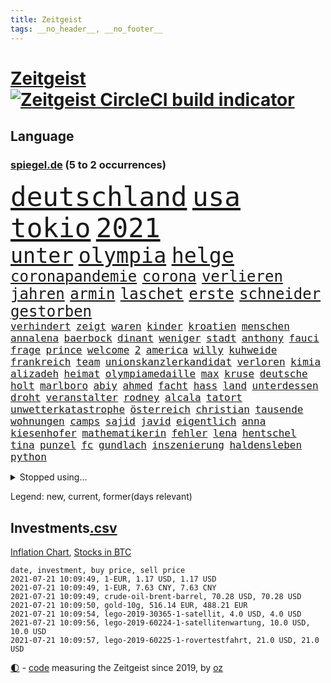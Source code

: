 ```yaml
---
title: Zeitgeist
tags: __no_header__, __no_footer__
---
```


# [Zeitgeist](https://oliz.io/zeitgeist/) [![Zeitgeist CircleCI build indicator](https://circleci.com/gh/ooz/zeitgeist.svg?style=shield)](https://circleci.com/gh/ooz/zeitgeist)

## Language

<h3><a href="https://www.spiegel.de" target="_blank">spiegel.de</a> (5 to 2 occurrences)</h3>
<p style="font-family:monospace">
<span style="font-size:32pt"><a href="news_links.html#deutschland" class="current">deutschland</a></span>
<span style="font-size:32pt"><a href="news_links.html#usa" class="current">usa</a></span>
<span style="font-size:32pt"><a href="news_links.html#tokio" class="current">tokio</a></span>
<span style="font-size:32pt"><a href="news_links.html#2021" class="current">2021</a></span>
<br>
<span style="font-size:25pt"><a href="news_links.html#unter" class="current">unter</a></span>
<span style="font-size:25pt"><a href="news_links.html#olympia" class="current">olympia</a></span>
<span style="font-size:25pt"><a href="news_links.html#helge" class="current">helge</a></span>
<br>
<span style="font-size:18pt"><a href="news_links.html#coronapandemie" class="current">coronapandemie</a></span>
<span style="font-size:18pt"><a href="news_links.html#corona" class="current">corona</a></span>
<span style="font-size:18pt"><a href="news_links.html#verlieren" class="current">verlieren</a></span>
<span style="font-size:18pt"><a href="news_links.html#jahren" class="current">jahren</a></span>
<span style="font-size:18pt"><a href="news_links.html#armin" class="current">armin</a></span>
<span style="font-size:18pt"><a href="news_links.html#laschet" class="current">laschet</a></span>
<span style="font-size:18pt"><a href="news_links.html#erste" class="current">erste</a></span>
<span style="font-size:18pt"><a href="news_links.html#schneider" class="current">schneider</a></span>
<span style="font-size:18pt"><a href="news_links.html#gestorben" class="current">gestorben</a></span>
<br>
<span style="font-size:12pt"><a href="news_links.html#verhindert" class="current">verhindert</a></span>
<span style="font-size:12pt"><a href="news_links.html#zeigt" class="current">zeigt</a></span>
<span style="font-size:12pt"><a href="news_links.html#waren" class="current">waren</a></span>
<span style="font-size:12pt"><a href="news_links.html#kinder" class="current">kinder</a></span>
<span style="font-size:12pt"><a href="news_links.html#kroatien" class="current">kroatien</a></span>
<span style="font-size:12pt"><a href="news_links.html#menschen" class="current">menschen</a></span>
<span style="font-size:12pt"><a href="news_links.html#annalena" class="current">annalena</a></span>
<span style="font-size:12pt"><a href="news_links.html#baerbock" class="current">baerbock</a></span>
<span style="font-size:12pt"><a href="news_links.html#dinant" class="new">dinant</a></span>
<span style="font-size:12pt"><a href="news_links.html#weniger" class="current">weniger</a></span>
<span style="font-size:12pt"><a href="news_links.html#stadt" class="current">stadt</a></span>
<span style="font-size:12pt"><a href="news_links.html#anthony" class="current">anthony</a></span>
<span style="font-size:12pt"><a href="news_links.html#fauci" class="current">fauci</a></span>
<span style="font-size:12pt"><a href="news_links.html#frage" class="current">frage</a></span>
<span style="font-size:12pt"><a href="news_links.html#prince" class="current">prince</a></span>
<span style="font-size:12pt"><a href="news_links.html#welcome" class="new">welcome</a></span>
<span style="font-size:12pt"><a href="news_links.html#2" class="current">2</a></span>
<span style="font-size:12pt"><a href="news_links.html#america" class="current">america</a></span>
<span style="font-size:12pt"><a href="news_links.html#willy" class="new">willy</a></span>
<span style="font-size:12pt"><a href="news_links.html#kuhweide" class="new">kuhweide</a></span>
<span style="font-size:12pt"><a href="news_links.html#frankreich" class="current">frankreich</a></span>
<span style="font-size:12pt"><a href="news_links.html#team" class="current">team</a></span>
<span style="font-size:12pt"><a href="news_links.html#unionskanzlerkandidat" class="current">unionskanzlerkandidat</a></span>
<span style="font-size:12pt"><a href="news_links.html#verloren" class="current">verloren</a></span>
<span style="font-size:12pt"><a href="news_links.html#kimia" class="new">kimia</a></span>
<span style="font-size:12pt"><a href="news_links.html#alizadeh" class="new">alizadeh</a></span>
<span style="font-size:12pt"><a href="news_links.html#heimat" class="current">heimat</a></span>
<span style="font-size:12pt"><a href="news_links.html#olympiamedaille" class="new">olympiamedaille</a></span>
<span style="font-size:12pt"><a href="news_links.html#max" class="current">max</a></span>
<span style="font-size:12pt"><a href="news_links.html#kruse" class="current">kruse</a></span>
<span style="font-size:12pt"><a href="news_links.html#deutsche" class="current">deutsche</a></span>
<span style="font-size:12pt"><a href="news_links.html#holt" class="current">holt</a></span>
<span style="font-size:12pt"><a href="news_links.html#marlboro" class="new">marlboro</a></span>
<span style="font-size:12pt"><a href="news_links.html#abiy" class="current">abiy</a></span>
<span style="font-size:12pt"><a href="news_links.html#ahmed" class="current">ahmed</a></span>
<span style="font-size:12pt"><a href="news_links.html#facht" class="new">facht</a></span>
<span style="font-size:12pt"><a href="news_links.html#hass" class="current">hass</a></span>
<span style="font-size:12pt"><a href="news_links.html#land" class="current">land</a></span>
<span style="font-size:12pt"><a href="news_links.html#unterdessen" class="current">unterdessen</a></span>
<span style="font-size:12pt"><a href="news_links.html#droht" class="current">droht</a></span>
<span style="font-size:12pt"><a href="news_links.html#veranstalter" class="current">veranstalter</a></span>
<span style="font-size:12pt"><a href="news_links.html#rodney" class="new">rodney</a></span>
<span style="font-size:12pt"><a href="news_links.html#alcala" class="new">alcala</a></span>
<span style="font-size:12pt"><a href="news_links.html#tatort" class="current">tatort</a></span>
<span style="font-size:12pt"><a href="news_links.html#unwetterkatastrophe" class="new">unwetterkatastrophe</a></span>
<span style="font-size:12pt"><a href="news_links.html#österreich" class="current">österreich</a></span>
<span style="font-size:12pt"><a href="news_links.html#christian" class="current">christian</a></span>
<span style="font-size:12pt"><a href="news_links.html#tausende" class="current">tausende</a></span>
<span style="font-size:12pt"><a href="news_links.html#wohnungen" class="current">wohnungen</a></span>
<span style="font-size:12pt"><a href="news_links.html#camps" class="new">camps</a></span>
<span style="font-size:12pt"><a href="news_links.html#sajid" class="new">sajid</a></span>
<span style="font-size:12pt"><a href="news_links.html#javid" class="new">javid</a></span>
<span style="font-size:12pt"><a href="news_links.html#eigentlich" class="current">eigentlich</a></span>
<span style="font-size:12pt"><a href="news_links.html#anna" class="current">anna</a></span>
<span style="font-size:12pt"><a href="news_links.html#kiesenhofer" class="new">kiesenhofer</a></span>
<span style="font-size:12pt"><a href="news_links.html#mathematikerin" class="new">mathematikerin</a></span>
<span style="font-size:12pt"><a href="news_links.html#fehler" class="current">fehler</a></span>
<span style="font-size:12pt"><a href="news_links.html#lena" class="current">lena</a></span>
<span style="font-size:12pt"><a href="news_links.html#hentschel" class="new">hentschel</a></span>
<span style="font-size:12pt"><a href="news_links.html#tina" class="current">tina</a></span>
<span style="font-size:12pt"><a href="news_links.html#punzel" class="new">punzel</a></span>
<span style="font-size:12pt"><a href="news_links.html#fc" class="current">fc</a></span>
<span style="font-size:12pt"><a href="news_links.html#gundlach" class="new">gundlach</a></span>
<span style="font-size:12pt"><a href="news_links.html#inszenierung" class="current">inszenierung</a></span>
<span style="font-size:12pt"><a href="news_links.html#haldensleben" class="new">haldensleben</a></span>
<span style="font-size:12pt"><a href="news_links.html#python" class="current">python</a></span>
</p>
<details>
<summary>Stopped using...</summary>
<p class="former" style="font-size:12pt">
durchaus(276) euphorie(276) problematisch(276) usaußenminister(276) verkündet(276) zeuge(276) erleben(275) erntet(275) eugipfel(275) flüchtlingscamp(275) haftstrafe(275) iranische(275) menschheit(275) mittelfeldspieler(275) berichte(274) beweisen(274) gefüllt(274) geschlagen(274) mars(274) razzia(274) schlag(274) solle(274) verstöße(274) vorstand(274) 78(273) alternativen(273) andrea(273) armenien(273) aufgefordert(273) bildung(273) esken(273) gelernt(273) gewaltige(273) geworben(273) ifoindex(273) jörg(273) korrigiert(273) leisten(273) lübcke(273) meuthen(273) saskia(273) tieren(273) walter(273) antarktis(272) damaligen(272) dritter(272) entlastet(272) fridays(272) future(272) gestoßen(272) gezeigt(272) katze(272) linie(272) mediziner(272) rechtsextremismus(272) siemens(272) stefanie(272) ausbauen(271) australischer(271) benennt(271) fanden(271) fuß(271) gedenken(271) gehe(271) griffen(271) halt(271) nachfolgerin(271) nannte(271) planeten(271) ruhen(271) schleswigholstein(271) schwangere(271) spanier(271) vermögen(271) 2024(270) autohersteller(270) babys(270) blockieren(270) brown(270) desaster(270) exemplare(270) fleisch(270) intensivbetten(270) ließen(270) plus(270) polizeieinsatz(270) rechtsextremisten(270) sperre(270) verbraucher(270) verteidiger(270) wirkung(270) zurzeit(270) zuversicht(270) 37(269) 8000(269) interesse(269) krank(269) kurve(269) medikament(269) schläge(269) sibirien(269) spanischen(269) stimmung(269) subventionen(269) verstorbene(269) wiederwahl(269) 1980(268) ac(268) annegret(268) ausstattung(268) bestimmt(268) coronaimpfstoffe(268) dokumente(268) drehten(268) elke(268) entschuldigen(268) figur(268) finanziell(268) freunden(268) generalsekretär(268) gesteht(268) gesunde(268) jünger(268) linken(268) mag(268) misshandelt(268) nachfolge(268) präsidentschaftswahlen(268) riss(268) scheidet(268) solidarität(268) spannenden(268) teilnehmer(268) wand(268) werben(268) air(267) alexej(267) ankündigung(267) aserbaidschan(267) atlantik(267) beamter(267) bedrohung(267) bewerber(267) carsten(267) dietmar(267) erwägen(267) greta(267) ifoinstitut(267) kalt(267) liege(267) nationale(267) nawalny(267) rainer(267) schulkinder(267) stellten(267) stoppte(267) studenten(267) trennung(267) warnten(267) zwillinge(267) üben(267) ausnahmezustand(266) ausweitung(266) autofahrerin(266) bielefeld(266) bremst(266) fehlverhalten(266) grundlage(266) humor(266) infektion(266) irans(266) kochen(266) komisch(266) medizinische(266) meinungsfreiheit(266) remis(266) strafzölle(266) treiber(266) tötet(266) update(266) verdächtigt(266) verfügung(266) audi(265) beklagen(265) bewährung(265) bildschirm(265) gedauert(265) kippen(265) klingbeil(265) kredite(265) kämpfe(265) luftwaffe(265) rathaus(265) razzien(265) stammen(265) stau(265) streamingdienst(265) unterzeichnet(265) verbringen(265) weitergegeben(265) wild(265) absetzung(264) anderthalb(264) billionen(264) coronaerkrankung(264) digitaler(264) komplette(264) linkspartei(264) lothar(264) längere(264) riesige(264) verzicht(264) vorstandschef(264) wieler(264) wären(264) überwachen(264) bundesrechnungshof(263) hammer(263) konzentrieren(263) neustart(263) zusammenhalt(263) 13jähriger(262) 65(262) big(262) ecken(262) interessenvertreter(262) lauter(262) leiche(262) mutige(262) potsdam(262) premiere(262) schuss(262) zentralen(262) 11000(261) blockade(261) dahintersteckt(261) eukommissionschefin(261) islamischen(261) selben(261) separatisten(261) taugt(261) unerträglich(261) berufungsgericht(260) frische(260) genutzt(260) nachspiel(260) netzwerk(260) sauerstoff(260) see(260) unterstützer(260) beinahe(259) pflanzen(259) ruder(259) töten(259) umsatz(259) verbessern(259) vorgeschichte(259) aktivistin(258) appell(258) disney+(258) loswerden(258) stock(258) eigentümer(257) erfunden(257) fakten(257) gletscher(257) kollege(257) offiziellen(257) pjöngjang(257) setzten(257) time(257) wahre(257) zulassen(257) andrej(256) christdemokraten(256) entbehrungen(256) paschinjan(256) schlicht(256) verantwortlichen(256) ablenkungsmanöver(255) angelegt(255) auskunft(255) beiträge(255) franzose(255) gedanken(255) gestoppt(255) hotels(255) mangel(255) mittlerweile(255) ryan(255) abouchaker(254) arafat(254) mecklenburgvorpommern(254) norwegens(254) rückzug(254) wachstum(254) zeitpunkt(254) alarmiert(253) brutaler(253) erderwärmung(253) handelsabkommen(253) jerusalem(253) journalistin(253) mick(253) negativen(253) schumacher(253) spiegelumfrage(253) strände(253) überraschenden(253) barbara(252) bewusstlos(252) beziehen(252) gering(252) green(252) herunter(252) indem(252) iss(252) lasst(252) nase(252) provokation(252) schonen(252) sozialdemokraten(252) spiegeltitelstory(252) spotify(252) taucht(252) verkehrschaos(252) analysiert(251) luca(251) müsste(251) nachweis(251) option(251) raab(251) spaltet(251) tür(251) verschärfte(251) überlassen(251) alice(250) minus(250) männlichen(250) pkw(250) empfängt(249) langeweile(249) meines(249) milliardenhilfen(249) zurückgewiesen(249) 19jähriger(248) deutsches(248) eingeführt(248) erschießt(248) kandidieren(248) kassel(248) philosoph(248) text(248) bewahren(247) konferenz(247) regierungschefin(247) rkichef(247) rollt(247) samt(247) singapur(247) pushbacks(246) regierungserklärung(246) schlussphase(246) stellung(246) verwiesen(246) ausgeweitet(245) bestmarke(245) bewusst(245) favorit(245) heinrich(245) praktisch(245) schülerin(245) verblüffend(245) fußballbund(244) fußballwm(244) gelder(244) gouverneur(244) materialien(244) politikerin(244) öffnung(244) moderatorin(243) pandemiebekämpfung(243) parallelen(243) stufenplan(243) umgeht(243) fortsetzung(242) gelockert(242) häftling(242) kern(242) schokolade(242) steffen(242) trauert(242) angekündigten(241) antrag(241) erzbistum(241) folter(241) panik(241) sicherheitsgesetz(241) vermeintlich(241) aktivist(240) erstickt(240) hohem(240) telegram(240) verheerend(240) 2009(238) mischen(238) spahns(238) wandel(238) doping(237) dringt(237) iranischen(237) pleite(237) rahmen(237) wenigstens(237) einschalten(236) halbiert(236) unionspolitiker(236) freispruch(235) schade(235) 40jährige(234) apples(234) gegentor(234) kapitel(234) nirgendwo(234) slowakei(234) unterhaltung(234) 2010(233) schritten(233) vermeidet(233) 41jähriger(232) bundesnetzagentur(232) erforscht(232) königshaus(232) ladung(232) chemikalien(230) erhöhung(230) fabrice(230) impfstoffs(230) rassismusvorwürfe(230) ausgebucht(229) kongress(229) virusmutation(229) 6000(228) andrew(228) knacken(228) sarah(228) sperren(228) hoteliers(227) richtete(227) rückblick(227) verhinderte(227) bedienen(226) hongkongs(226) kameraden(226) syrischen(226) verlegen(226) divers(225) krefeld(225) ursprünglich(225) vorletzten(225) coronajahr(224) gesellschaftlichen(223) präsidentschaft(223) spiegelredakteur(223) verhelfen(223) gipfeltreffen(222) grüße(222) normalerweise(222) identität(221) popstars(221) rechtskräftig(221) studios(221) atomabkommen(220) emotionale(220) exfreund(220) vorsichtig(219) einblicke(218) muslimischen(218) niedrigsten(218) barrikaden(217) lehrerinnen(217) staatsoberhaupt(217) weidel(217) gezwungen(216) vermisster(216) atomdeal(215) premiers(215) verhältnisse(215) bist(214) ertrank(214) inselstaat(214) antony(213) blinken(213) inseln(213) mietendeckel(213) coronafolgen(212) absurd(211) härteren(211) bertelsmann(210) farbe(210) tolle(210) abschluss(209) daheim(209) einladung(209) norwegischer(209) reihen(208) verunglückten(207) entzug(206) hinein(206) reisebeschränkungen(206) vermieden(206) warme(206) aktionen(205) langem(205) versammelt(205) helgoland(204) versteckte(204) ärgern(204) gruppenspiel(203) teures(202) älteste(202) champ(201) abgewickelt(200) rückte(200) showdown(200) zweieinhalb(200) abgeordnetenhaus(199) glänzte(199) finanzministerin(198) kilo(198) aufspüren(197) irlands(197) monatelanger(197) stopp(197) coronaverstoß(196) everest(196) ruhrgebiet(196) coronakosten(195) opa(194) abhilfe(193) überforderte(193) 150000(192) 29jährige(192) bewusstsein(192) ehrt(191) lissabon(191) woelki(191) kulturen(188) ffp2masken(187) ereignet(186) gerammt(185) zusammenprall(185) aufgespürt(184) hungern(184) virtuelle(184) klingen(183) lockert(183) sony(183) friends(181) variante(181) dürre(180) polizeiruf(178) berüchtigte(175) außergewöhnlich(174) überholen(174) fisch(173) mehrmals(172) dpa(170) genehmigte(170) ausweisung(168) strafgerichtshof(168) konkretes(166) beträgt(165) diagnose(163) bestens(161) distanzunterricht(161) langzeitherrscher(160) zulauf(160) 750(159) eigentliche(158) blaue(157) pandemiebedingt(157) kritisierten(156) pommes(155) wucht(155) heikel(154) coronamasken(153) gelöschte(153) regierungsbeteiligung(153) affront(152) ehrgeizige(152) unterschriften(152) bekannter(151) total(151) 37jähriger(150) einstufen(150) falschaussagen(150) unveröffentlichten(150) produzent(149) student(149) el(147) hilton(147) pool(147) herstellers(144) filmemacherin(143) geheimes(143) musikindustrie(143) vorfälle(143) frühwarnsystem(142) iii(142) abberufen(141) capital(141) havarie(141) portugiesische(141) kremlchef(140) sicherheitskräften(140) renditen(139) aung(138) benannt(138) fragwürdige(138) kyi(138) militärputsch(138) suu(138) exportieren(137) stärkste(136) altenpfleger(135) ankläger(135) ausgebildet(135) neuss(135) plagen(135) stiefvater(135) wetters(135) mitreden(134) bahnverkehr(133) kaltfront(133) kannte(133) festen(132) giftige(132) containerschiff(131) datenschützer(131) gereicht(131) recherche(131) sinkenden(131) ungeahnte(131) weiterspielen(130) zusammenbruch(130) argentiniens(129) kaffee(127) beschwert(126) marsmission(126) objekte(126) spitzenvertreter(126) zeichner(126) beherrscht(125) freigabe(125) gestörten(125) hochschule(125) fliegende(123) musikers(123) typ(123) bürgerrechtler(122) geschäftsmodell(122) münchener(122) realen(122) tagebuch(122) gesteckt(121) übung(121) startelf(120) verhaltenskodex(120) zurückgezogen(120) beeindruckt(118) feste(118) 1100(117) obhut(117) russe(117) nikol(116) verlaufen(116) heimische(115) pandemiewelle(115) freizugeben(114) johnsons(114) angefahren(113) emilia(113) ikea(113) kürzeren(113) seinerseits(112) ausfuhr(111) kulturkampf(111) cdumann(110) erkenntnis(110) redaktion(110) strecken(110) ärmeren(110) distanzierten(109) erledigt(109) holten(109) gdl(108) lokführergewerkschaft(108) paaren(108) pekings(108) schwerin(108) plastikflaschen(107) zelle(107) kulturszene(106) lanka(106) sri(106) cannabis(105) kings(105) supernova(105) todes(105) untermauert(105) aktiven(104) isrückkehrerin(104) starregisseur(104) unverantwortlich(104) landesarbeitsgericht(103) szenarien(103) topfavorit(102) diplomatie(101) dopingtests(101) schenkt(101) dosb(100) sportbund(100) aussprache(98) grundlegende(98) kaiserslautern(98) durchschnitt(97) niedrige(97) nigerias(97) teilzeit(97) pdf(96) lieferte(95) stadtrat(95) usamerikanische(95) charité(94) kürzester(94) reformieren(94) angeschlagen(93) anschließende(93) erspart(93) konsumiert(93) bemühen(91) uskollegen(91) beleuchtung(90) gesundheitsministeriums(90) greenpeace(90) rekordtief(90) wunde(90) bahnhöfe(89) drüber(89) einladen(89) fonds(89) korunde(89) nachkriegszeit(89) nachschub(89) suezkanal(89) tvexperten(89) aussteiger(88) betrugsvorwürfen(88) ergründen(88) ever(88) genozid(88) given(88) südgrenze(88) zahlungsmittel(88) br(87) fahrlässig(87) gendern(87) gwyneth(87) havertz(87) kai(87) paltrow(87) rumänien(87) ausnahmesituation(86) mitspieler(86) tierpark(86) umweltschutzorganisation(86) zoff(86) sozialwohnungen(85) suezkanalbehörde(85) nordafrika(84) tafel(84) verschlingen(84) impfstoffverteilung(83) molotowcocktails(83) strafkolonie(83) durchführen(82) hauch(82) 250(81) abkühlung(81) betragen(81) escooter(81) junges(81) klimaneutralität(81) kuriere(81) labourpartei(81) nordmazedonien(81) überführt(81) brust(80) feldpost(80) petry(80) schießtraining(80) unkonventionelles(80) unternehmenssteuern(80) anzumerken(79) drittstaaten(79) italienisch(79) roller(79) vertrödeln(79) zwischenfall(79) 45000(78) flugzeugs(78) gegebene(78) geldhahn(78) ifoinstituts(78) bedeutende(77) heiter(77) homophobie(77) träumte(77) weltgrößten(77) 60jährige(76) hussein(76) interessiert's(76) standorten(76) stocken(76) vergiftetes(76) umstellung(75) benzema(74) blunt(74) hochschwangere(74) uneins(73) abzuwenden(72) dieselmotor(72) mumie(72) ostdeutschland(72) vinci(72) eiltempo(71) fasst(71) freitagnachmittag(71) gründerinnen(71) gnabry(70) krisenland(70) serge(70) stromnetzes(70) dei(69) opus(69) ultrakonservativen(69) begründete(68) jugendämter(68) olympiaaus(68) reederei(68) systematische(68) vergewaltiger(68) windsors(68) bergwerk(67) einfrieren(67) klagte(66) lai(66) sanktionsliste(66) usforscher(66) bouffier(65) eskalierte(65) examen(65) lässig(65) straftatbestand(65) unterhauses(65) abwarten(64) chatprotokolle(64) intensivmedizin(64) jubel(64) kabel(64) menschenrechtlern(64) streikt(64) motorrad(63) petition(63) sozialisten(63) erzürnt(62) exweltmeister(62) gegensatz(62) herzrhythmusstörungen(62) klebrige(62) konzentration(62) lizenzen(62) revolutionären(62) stritten(62) einheiten(61) einsehen(61) praktiken(61) square(61) typisch(61) arenen(60) ebike(60) label(60) normales(60) sarkastischen(60) scarlett(60) vorbehalt(60) betritt(59) erstem(59) festspiele(59) forschungsprojekt(59) konzernen(59) schwimmerin(59) drosseln(58) eingedämmt(58) entweder(58) getarnt(58) platzierten(58) psychotherapeutin(58) wagt(58) wmdritte(58) bezahlte(57) tiraden(57) bestritt(56) zweijähriges(56) ferne(55) führungskräfte(55) giulianis(55) krebserkrankung(55) vertraut(55) weltklimarat(55) bafög(54) rannten(54) badeunfall(53) beisein(53) bildungseinrichtungen(52) rekordzeit(52) umgekommen(52) chinese(51) daneben(51) europapolitiker(51) nähern(51) beispiellose(50) indische(50) küstenstadt(50) lobbyisten(50) mikrochips(50) sorglosigkeit(50) vereinsikone(50) aogo(49) bretagne(49) exekutiert(49) lehmann(49) staatlicher(49) vorreiter(49) gastronomen(48) geknackt(48) klugen(48) ausgelassen(47) ausgezählt(47) musikstreaming(47) nepal(47) euländern(46) gravierenden(46) ransomware(46) schleppte(46) touristische(46) vertrieben(46) luftangriff(45) nervig(45) schlauchboot(45) wachsenden(45) chips(44) curevacimpfstoff(44) installieren(44) klimaschutzbewegung(44) versperrt(44) billy(43) blatts(43) historikerin(43) aß(42) emteilnahme(42) fünfstündigen(42) geraden(42) hitlergruß(42) pumpt(42) sträubt(42) ursprungsort(42) zwischenergebnisse(42) chronologie(41) familienhund(41) festnehmen(41) geburten(41) angekurbelt(40) eigner(40) einsätze(40) hardliner(40) hygienekonzept(40) israelisches(40) übergriffs(40) abgestiegen(39) herzog(39) johansson(39) lokführer(39) unglaublich(39) entmachten(38) hals(38) hindus(38) linksradikale(38) rätselraten(38) verursachen(38) vollbremsung(38) fahne(37) heben(37) israelischer(37) parlamentswahlen(37) samuraischwert(37) suppe(37) verbrennerverbot(37) videocall(37) westjordanland(37) antisemitismusvorwurf(36) erreichten(36) karim(36) kugel(36) mehrheitlich(36) tornados(36) videoaufnahmen(36) antisemitische(35) dynamik(35) nachmelden(35) republik21podcast(35) steuerflucht(35) 52jähriger(34) benzinautos(34) profiteure(34) solar(34) trickste(34) zweifachen(34) antisemitischen(33) atomprogramm(33) dänischenhagen(33) körperkult(33) mangelhafter(33) treffern(33) afdchefs(32) beschränkt(32) fußballgeschichte(32) hms(32) zeugnisse(32) zikaden(32) özdemir(32) betraf(31) flugzeugträger(31) gefälschter(31) geschichtsbüchern(31) hamasflagge(31) palästinensischen(31) arbeitsrecht(30) herford(30) nebenjobs(30) supreme(30) alaba(29) assistentin(29) herero(29) iraker(29) nama(29) terrorverdächtiger(29) verwandeln(29) zurückzahlen(29) abgeschrieben(28) angler(28) covid19impfstoffs(28) entgangen(28) fangen(28) cnnjournalistin(27) eingedrungen(27) juraprüfung(27) marktposition(27) nordostseekanal(27) rammte(27) wettbewerbshüter(27) zusammenarbeiten(27) bergsteigerin(26) drugs(26) muslimen(26) pearl(26) sympathie(26) teuerung(26) tsang(26) ureinwohner(26) waffenhändler(26) xpress(26) genderverbot(25) my(25) streiken(25) usserie(25) arena(24) dauerhaften(24) eva(24) festzunehmen(24) gendersprache(24) populismus(24) realitätsverweigerung(24) späteren(24) wurm(24) 215(23) angespannten(23) annamaria(23) beziffern(23) ferchichi(23) kultusminister(23) lebe(23) möbelhaus(23) nashörner(23) schusswaffe(23) schwäche(23) 01(22) ausfiel(22) erschreckt(22) kriegsschiff(22) kurioses(22) olympiapremiere(22) uswahlen(22) bauwirtschaft(21) buchhandels(21) entschärfen(21) g7staaten(21) lokal(21) martina(21) preiserhöhung(21) schärfe(21) sinovac(21) soweit(21) felsen(20) hörten(20) linkenabgeordneten(20) mühsam(20) nr(20) unsicherheiten(20) ussanktionen(20) verfolgten(20) zehntausend(20) abflauen(19) aggressiver(19) brent(19) euroleague(19) ferngesteuert(19) gefangener(19) heiß(19) litauens(19) maschinenpistole(19) nordseesorte(19) angedockt(18) bewaffnen(18) britischem(18) ergriffen(18) familienplanung(18) gesandte(18) hakt(18) höherer(18) kernmodul(18) lupe(18) mustafa(18) schultern(18) alliierten(17) kleidung(17) sterbende(17) überzeugte(17) flüchtet(16) gefangenenaustausch(16) katalanischen(16) microsoftbetriebssystem(16) publikumsliebling(16) weiterbauen(16) wussten(16) anführer(15) busquets(15) geburtenzahlen(15) hessische(15) unmittelbare(15) unrechtmäßig(15) zehnjähriger(15) drückte(14) jamaika(14) salvadors(14) sek(14) ahnden(13) ausbreiten(13) begrünen(13) beuth(13) chatgruppen(13) chipmangel(13) leopoldina(13) rechtsstaatlichkeit(13) untätigkeitsverfahren(13) atalay(12) bolt(12) halbfinals(12) kinderwunsch(12) kopie(12) optionen(12) pinar(12) radikaler(12) rechtlichen(12) sergej(12) dienstwagen(11) schublade(11)
</p>
</details>
<p>Legend: <span class="new">new</span>, <span class="current">current</span>, <span class="former">former(days relevant)</span></p>

## Investments[.csv](investments.csv)

[Inflation Chart](https://inflationchart.com),
[Stocks in BTC](https://stonksinbtc.xyz/)

```
date, investment, buy price, sell price
2021-07-21 10:09:49, 1-EUR, 1.17 USD, 1.17 USD
2021-07-21 10:09:49, 1-EUR, 7.63 CNY, 7.63 CNY
2021-07-21 10:09:49, crude-oil-brent-barrel, 70.28 USD, 70.28 USD
2021-07-21 10:09:50, gold-10g, 516.14 EUR, 488.21 EUR
2021-07-21 10:09:54, lego-2019-30365-1-satellit, 4.0 USD, 4.0 USD
2021-07-21 10:09:56, lego-2019-60224-1-satellitenwartung, 10.0 USD, 10.0 USD
2021-07-21 10:09:57, lego-2019-60225-1-rovertestfahrt, 21.0 USD, 21.0 USD
```

<footer>
<a href="javascript:toggleTheme()" class="nav">🌓</a>
- <a href="https://github.com/ooz/zeitgeist">code</a> measuring the Zeitgeist since 2019, by <a href="https://oliz.io">oz</a>
</footer>
